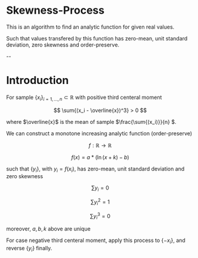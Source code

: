 # Skewness-Process

This is an algorithm to find an analytic function for given real values.

Such that values transfered by this function has zero-mean, unit standard deviation, zero skewness and order-preserve.

--

# Introduction

For sample $\{x_i\}_{i=1, ... , n} \subset \mathbb{R}$ with positive third centeral moment

$$ \sum{(x_i - \overline{x})^3} > 0 $$

where $\overline{x}$ is the mean of sample $\frac{\sum{(x_i)}}{n} $.

We can construct a monotone increasing analytic function (order-preserve)

$$ f:\mathbb{R} \rightarrow \mathbb{R} $$

$$ f(x) = a*(\ln(x+k) - b) $$

such that $\{y_i\}$, with $y_i = f(x_i)$, has zero-mean, unit standard deviation and zero skewness

$$ \sum{y_i} = 0 $$

$$ \sum{y_i}^2 = 1 $$

$$ \sum{y_i}^3 = 0 $$

moreover, $a, b, k$ above are unique



For case negative third centeral moment, apply this process to $\{-x_i\}$, and reverse $\{y_i\}$ finally.
